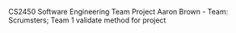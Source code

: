 CS2450 Software Engineering Team Project
Aaron Brown - Team: Scrumsters; Team 1
validate method for project
